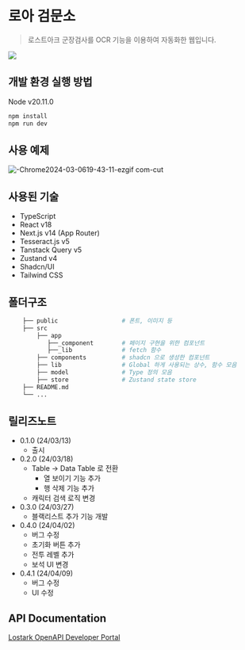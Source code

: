 # 로아 검문소
> 로스트아크 군장검사를 OCR 기능을 이용하여 자동화한 웹입니다.


![](../header.png)

## 개발 환경 실행 방법
Node v20.11.0
```sh
npm install
npm run dev
```

## 사용 예제
![-Chrome2024-03-0619-43-11-ezgif com-cut](https://github.com/San-Goon/loa-checkpoint/assets/84852012/6a265e3f-0b96-4a91-9a54-31e79268510a)

## 사용된 기술
* TypeScript
* React v18
* Next.js v14 (App Router)
* Tesseract.js v5
* Tanstack Query v5
* Zustand v4
* Shadcn/UI
* Tailwind CSS

## 폴더구조
```bash
    ├── public                  # 폰트, 이미지 등
    ├── src                     
        ├── app
           ├──_component        # 페이지 구현을 위한 컴포넌트
           ├──_lib              # fetch 함수    
        ├── components          # shadcn 으로 생성한 컴포넌트
        ├── lib                 # Global 하게 사용되는 상수, 함수 모음
        ├── model               # Type 정의 모음
        ├── store               # Zustand state store
    ├── README.md               
    └── ...
```

## 릴리즈노트
* 0.1.0 (24/03/13)
    * 출시
* 0.2.0 (24/03/18)
    * Table -> Data Table 로 전환
        * 열 보이기 기능 추가
        * 행 삭제 기능 추가
    * 캐릭터 검색 로직 변경  
* 0.3.0 (24/03/27)
  * 블랙리스트 추가 기능 개발
* 0.4.0 (24/04/02)
  * 버그 수정
  * 초기화 버튼 추가
  * 전투 레벨 추가
  * 보석 UI 변경
* 0.4.1 (24/04/09)
    * 버그 수정
    * UI 수정

## API Documentation
[Lostark OpenAPI Developer Portal](https://developer-lostark.game.onstove.com/getting-started)
